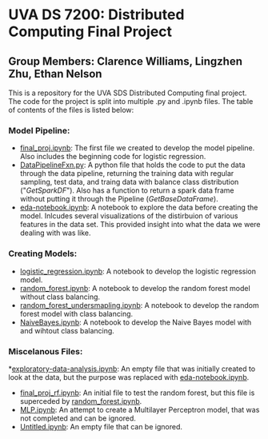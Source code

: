 # UVA DS 7200: Distributed Computing Final Project
## Group Members: Clarence Williams, Lingzhen Zhu, Ethan Nelson

This is a repository for the UVA SDS Distributed Computing final project. The code for the project is split into multiple .py and .ipynb files. The table of contents of the files is listed below:

### Model Pipeline:

* [final_proj.ipynb](final_proj.ipynb): The first file we created to develop the model pipeline. Also includes the beginning code for logistic regression.
* [DataPipelineFxn.py](DataPipelineFxn.py): A python file that holds the code to put the data through the data pipeline, returning the training data with regular sampling, test data, and traing data with balance class distribution ("*GetSparkDF*"). Also has a function to return a spark data frame without putting it through the Pipeline (*GetBaseDataFrame*).
* [eda-notebook.ipynb](eda-notebook.ipynb): A notebook to explore the data before creating the model. Inlcudes several visualizations of the distirbuion of various features in the data set. This provided insight into what the data we were dealing with was like.

### Creating Models:

* [logistic_regression.ipynb](logistic_regression.ipynb): A notebook to develop the logistic regression model.
* [random_forest.ipynb](random_forest.ipynb): A notebook to develop the random forest model without class balancing.
* [random_forest_undersmapling.ipynb](random_forest_undersmapling.ipynb): A notebook to develop the random forest model with class balancing.
* [NaiveBayes.ipynb](NaiveBayes.ipynb): A notebook to develop the Naive Bayes model with and wihtout class balancing.

### Miscelanous Files:

*[exploratory-data-analysis.ipynb](exploratory-data-analysis.ipynb): An empty file that was initially created to look at the data, but the purpose was replaced with [eda-notebook.ipynb](eda-notebook.ipynb).
* [final_proj_rf.ipynb](final_proj_rf.ipynb): An initial file to test the random forest, but this file is superceded by [random_forest.ipynb](random_forest.ipynb).
* [MLP.ipynb](MLP.ipynb): An attempt to create a Multilayer Perceptron model, that was not completed and can be ignored.
* [Untitled.ipynb](Untitled.ipynb): An empty file that can be ignored. 